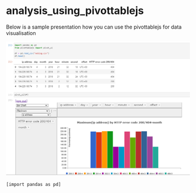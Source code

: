 # analysis_using_pivottablejs
 Below is a sample presentation how you can use the pivottablejs for data visualisation
 
![alt text](/images/6.png)

```
[import pandas as pd]
```
